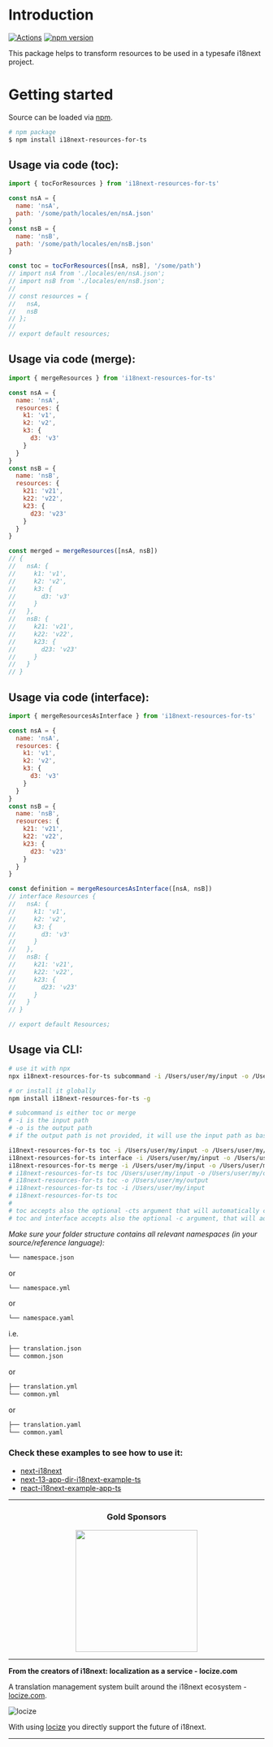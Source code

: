 # Introduction

[![Actions](https://github.com/i18next/i18next-resources-for-ts/workflows/node/badge.svg)](https://github.com/i18next/i18next-resources-for-ts/actions?query=workflow%3Anode)
[![npm version](https://img.shields.io/npm/v/i18next-resources-for-ts.svg?style=flat-square)](https://www.npmjs.com/package/i18next-resources-for-ts)

This package helps to transform resources to be used in a typesafe i18next project.

# Getting started

Source can be loaded via [npm](https://www.npmjs.com/package/i18next-resources-for-ts).

```bash
# npm package
$ npm install i18next-resources-for-ts
```

## Usage via code (toc):

```js
import { tocForResources } from 'i18next-resources-for-ts'

const nsA = {
  name: 'nsA',
  path: '/some/path/locales/en/nsA.json'
}
const nsB = {
  name: 'nsB',
  path: '/some/path/locales/en/nsB.json'
}

const toc = tocForResources([nsA, nsB], '/some/path')
// import nsA from './locales/en/nsA.json';
// import nsB from './locales/en/nsB.json';
// 
// const resources = {
//   nsA,
//   nsB
// };
// 
// export default resources;
```

## Usage via code (merge):

```js
import { mergeResources } from 'i18next-resources-for-ts'

const nsA = {
  name: 'nsA',
  resources: {
    k1: 'v1',
    k2: 'v2',
    k3: {
      d3: 'v3'
    }
  }
}
const nsB = {
  name: 'nsB',
  resources: {
    k21: 'v21',
    k22: 'v22',
    k23: {
      d23: 'v23'
    }
  }
}

const merged = mergeResources([nsA, nsB])
// {
//   nsA: {
//     k1: 'v1',
//     k2: 'v2',
//     k3: {
//       d3: 'v3'
//     }
//   },
//   nsB: {
//     k21: 'v21',
//     k22: 'v22',
//     k23: {
//       d23: 'v23'
//     }
//   }
// }
```

## Usage via code (interface):

```js
import { mergeResourcesAsInterface } from 'i18next-resources-for-ts'

const nsA = {
  name: 'nsA',
  resources: {
    k1: 'v1',
    k2: 'v2',
    k3: {
      d3: 'v3'
    }
  }
}
const nsB = {
  name: 'nsB',
  resources: {
    k21: 'v21',
    k22: 'v22',
    k23: {
      d23: 'v23'
    }
  }
}

const definition = mergeResourcesAsInterface([nsA, nsB])
// interface Resources {
//   nsA: {
//     k1: 'v1',
//     k2: 'v2',
//     k3: {
//       d3: 'v3'
//     }
//   },
//   nsB: {
//     k21: 'v21',
//     k22: 'v22',
//     k23: {
//       d23: 'v23'
//     }
//   }
// }

// export default Resources;
```

## Usage via CLI:

```sh
# use it with npx
npx i18next-resources-for-ts subcommand -i /Users/user/my/input -o /Users/user/my/output

# or install it globally
npm install i18next-resources-for-ts -g

# subcommand is either toc or merge
# -i is the input path
# -o is the output path
# if the output path is not provided, it will use the input path as base path for the result file

i18next-resources-for-ts toc -i /Users/user/my/input -o /Users/user/my/output.ts
i18next-resources-for-ts interface -i /Users/user/my/input -o /Users/user/my/output.d.ts
i18next-resources-for-ts merge -i /Users/user/my/input -o /Users/user/my/output.json
# i18next-resources-for-ts toc /Users/user/my/input -o /Users/user/my/output
# i18next-resources-for-ts toc -o /Users/user/my/output
# i18next-resources-for-ts toc -i /Users/user/my/input
# i18next-resources-for-ts toc
# 
# toc accepts also the optional -cts argument that will automatically convert json to ts files and the optional -d argument that will delete the original json files
# toc and interface accepts also the optional -c argument, that will add a file-level comment on the output file (i.e. -c "This file is generated by i18next-resources-for-ts")
```

*Make sure your folder structure contains all relevant namespaces (in your source/reference language):*

```sh
└── namespace.json
```
or
```sh
└── namespace.yml
```
or
```sh
└── namespace.yaml
```

i.e.
```sh
├── translation.json
└── common.json
```
or
```sh
├── translation.yml
└── common.yml
```
or
```sh
├── translation.yaml
└── common.yaml
```

### Check these examples to see how to use it:

- [next-i18next](https://github.com/i18next/next-i18next/blob/c419b2be3b4772de17309db474facd6dbeb86888/examples/simple/package.json#L13)
- [next-13-app-dir-i18next-example-ts](https://github.com/i18next/next-13-app-dir-i18next-example-ts/blob/5ae41d390dd61630becf5671fb886d925b42cc10/package.json#L13)
- [react-i18next-example-app-ts](https://github.com/locize/react-i18next-example-app-ts/blob/574531491d7e8a7c67bea1187e2d9c13982d5112/package.json#L35)

---

<h3 align="center">Gold Sponsors</h3>

<p align="center">
  <a href="https://locize.com/" target="_blank">
    <img src="https://raw.githubusercontent.com/i18next/i18next/master/assets/locize_sponsor_240.gif" width="240px">
  </a>
</p>

---

**From the creators of i18next: localization as a service - locize.com**

A translation management system built around the i18next ecosystem - [locize.com](https://locize.com).

![locize](https://locize.com/img/ads/github_locize.png)

With using [locize](http://locize.com/?utm_source=react_i18next_readme&utm_medium=github) you directly support the future of i18next.

---
